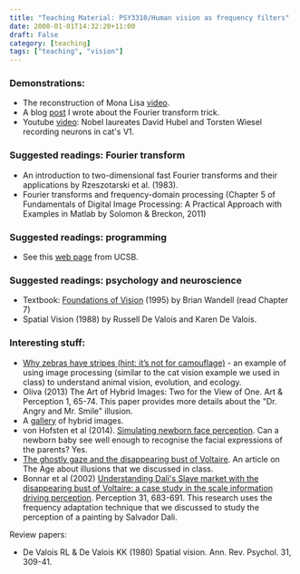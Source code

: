 ```yaml
---
title: "Teaching Material: PSY3310/Human vision as frequency filters"
date: 2008-01-01T14:32:20+11:00
draft: False
category: [teaching]
tags: ["teaching", "vision"]
---
```

### Demonstrations:
- The reconstruction of Mona Lisa [video](https://www.youtube.com/watch?v=BTSUjf6xQKQ).
- A blog [post](/posts/FourierDemonstration/) I wrote about the Fourier transform trick.
- Youtube [video](https://www.youtube.com/watch?v=8VdFf3egwfg): Nobel laureates David Hubel and Torsten Wiesel recording neurons in cat's V1.

### Suggested readings: Fourier transform
- An introduction to two-dimensional fast Fourier transforms and their applications by Rzeszotarski et al. (1983).
- Fourier transforms and frequency-domain processing (Chapter 5 of Fundamentals of Digital Image Processing: A Practical Approach with Examples in Matlab by Solomon & Breckon, 2011)

### Suggested readings: programming
-  See this [web page](http://www.ece.ucsb.edu/Faculty/Rabiner/ece259/image_processing_labs/lab3_solution.pdf) from UCSB.

### Suggested readings: psychology and neuroscience
- Textbook: [Foundations of Vision](https://foundationsofvision.stanford.edu) (1995) by Brian Wandell (read Chapter 7)
- Spatial Vision (1988) by Russell De Valois and Karen De Valois.

### Interesting stuff:
- [Why zebras have stripes (hint: it’s not for camouflage)](https://whyevolutionistrue.wordpress.com/2016/01/31/why-zebras-have-stripes-hint-its-not-for-camouflage/) - an example of using image processing (similar to the cat vision example we used in class) to understand animal vision, evolution, and ecology.
- Oliva (2013) The Art of Hybrid Images: Two for the View of One. Art & Perception 1, 65-74. This paper provides more details about the "Dr. Angry and Mr. Smile" illusion.
- A [gallery](http://cvcl.mit.edu/hybrid_gallery/gallery.html) of hybrid images.
- von Hofsten et al (2014). [Simulating newborn face perception](http://jov.arvojournals.org/article.aspx?articleid=2213027). Can a newborn baby see well enough to recognise the facial expressions of the parents? Yes.
- [The ghostly gaze and the disappearing bust of Voltaire](https://www.theguardian.com/science/neurophilosophy/2011/sep/19/ghostly-gaze-illusion). An article on The Age about illusions that we discussed in class.
- Bonnar et al (2002) [Understanding Dali's Slave market with the disappearing bust of Voltaire: a case study in the scale information driving perception](https://www.ncbi.nlm.nih.gov/pubmed/12092795). Perception 31, 683-691. This research uses the frequency adaptation technique that we discussed to study the perception of a painting by Salvador Dali.

Review papers:
- De Valois RL & De Valois KK (1980) Spatial vision. Ann. Rev. Psychol. 31, 309-41. 
